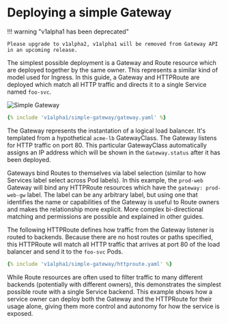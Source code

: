 # Deploying a simple Gateway

!!! warning "v1alpha1 has been deprecated"

    Please upgrade to v1alpha2, v1alpha1 will be removed from Gateway API
    in an upcoming release.

The simplest possible deployment is a Gateway and Route resource which are
deployed together by the same owner. This represents a similar kind of model
used for Ingress. In this guide, a Gateway and HTTPRoute are deployed which
match all HTTP traffic and directs it to a single Service named `foo-svc`. 

![Simple Gateway](/v1alpha1/images/single-service-gateway.png)

```yaml  
{% include 'v1alpha1/simple-gateway/gateway.yaml' %} 
```

The Gateway represents the instantation of a logical load balancer. It's
templated from a hypothetical `acme-lb` GatewayClass. The Gateway listens for
HTTP traffic on port 80. This particular GatewayClass automatically assigns an
IP address which will be shown in the `Gateway.status` after it has been
deployed. 

Gateways bind Routes to themselves via label selection (similar to how Services
label select across Pod labels). In this example, the `prod-web` Gateway will
bind any HTTPRoute resources which have the `gateway: prod-web-gw` label. The
label can be any arbitrary label, but using one that identifies the name or
capabilities of the Gateway is useful to Route owners and makes the relationship
more explicit. More complex bi-directional matching and permissions are possible
and explained in other guides.

The following HTTPRoute defines how traffic from the Gateway listener is routed
to backends. Because there are no host routes or paths specified, this HTTPRoute
will match all HTTP traffic that arrives at port 80 of the load balancer and
send it to the `foo-svc` Pods. 

```yaml  
{% include 'v1alpha1/simple-gateway/httproute.yaml' %} 
```

While Route resources are often used to filter traffic to many different
backends (potentially with different owners), this demonstrates the simplest
possible route with a single Service backend. This example shows how a service
owner can deploy both the Gateway and the HTTPRoute for their usage alone,
giving them more control and autonomy for how the service is exposed.
